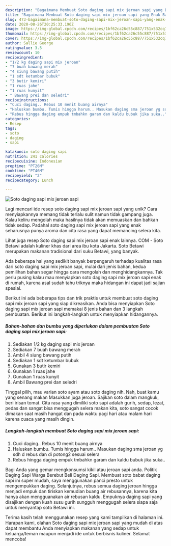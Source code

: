```yaml
---
description: "Bagaimana Membuat Soto daging sapi mix jeroan sapi yang Enak Banget"
title: "Bagaimana Membuat Soto daging sapi mix jeroan sapi yang Enak Banget"
slug: 473-bagaimana-membuat-soto-daging-sapi-mix-jeroan-sapi-yang-enak-banget
date: 2020-08-26T20:25:33.196Z
image: https://img-global.cpcdn.com/recipes/1bf62ca26c55c887/751x532cq70/soto-daging-sapi-mix-jeroan-sapi-foto-resep-utama.jpg
thumbnail: https://img-global.cpcdn.com/recipes/1bf62ca26c55c887/751x532cq70/soto-daging-sapi-mix-jeroan-sapi-foto-resep-utama.jpg
cover: https://img-global.cpcdn.com/recipes/1bf62ca26c55c887/751x532cq70/soto-daging-sapi-mix-jeroan-sapi-foto-resep-utama.jpg
author: Sallie George
ratingvalue: 3.5
reviewcount: 10
recipeingredient:
- "1/2 kg daging sapi mix jeroan"
- "7 buah bawang merah"
- "4 siung bawang putih"
- "1 sdt ketumbar bubuk"
- "3 butir kemiri"
- "1 ruas jahe"
- "1 ruas kunyit"
- " Bawang prei dan seledri"
recipeinstructions:
- "Cuci daging.. Rebus 10 menit buang airnya"
- "Haluskan bumbu. Tumis hingga harum.. Masukan daging sma jeroan yg sdh d rebus dan di potong2 sesuai selera"
- "Rebus hingga daging empuk tmbahkn garam dan kaldu bubuk jika suka.."
categories:
- Resep
tags:
- soto
- daging
- sapi

katakunci: soto daging sapi 
nutrition: 241 calories
recipecuisine: Indonesian
preptime: "PT26M"
cooktime: "PT46M"
recipeyield: "2"
recipecategory: Lunch

---
```



![Soto daging sapi mix jeroan sapi](https://img-global.cpcdn.com/recipes/1bf62ca26c55c887/751x532cq70/soto-daging-sapi-mix-jeroan-sapi-foto-resep-utama.jpg)

Lagi mencari ide resep soto daging sapi mix jeroan sapi yang unik? Cara menyiapkannya memang tidak terlalu sulit namun tidak gampang juga. Kalau keliru mengolah maka hasilnya tidak akan memuaskan dan bahkan tidak sedap. Padahal soto daging sapi mix jeroan sapi yang enak seharusnya punya aroma dan cita rasa yang dapat memancing selera kita.

Lihat juga resep Soto daging sapi mix jeroan sapi enak lainnya. COM - Soto Betawi adalah kuliner khas dari area ibu kota Jakarta. Soto Betawi merupakan makanan tradisional dari suku Betawi, yang banyak.

Ada beberapa hal yang sedikit banyak berpengaruh terhadap kualitas rasa dari soto daging sapi mix jeroan sapi, mulai dari jenis bahan, kedua pemilihan bahan segar hingga cara mengolah dan menghidangkannya. Tak perlu pusing kalau mau menyiapkan soto daging sapi mix jeroan sapi enak di rumah, karena asal sudah tahu triknya maka hidangan ini dapat jadi sajian spesial.


Berikut ini ada beberapa tips dan trik praktis untuk membuat soto daging sapi mix jeroan sapi yang siap dikreasikan. Anda bisa menyiapkan Soto daging sapi mix jeroan sapi memakai 8 jenis bahan dan 3 langkah pembuatan. Berikut ini langkah-langkah untuk menyiapkan hidangannya.

<!--inarticleads1-->

##### Bahan-bahan dan bumbu yang diperlukan dalam pembuatan Soto daging sapi mix jeroan sapi:

1. Sediakan 1/2 kg daging sapi mix jeroan
1. Sediakan 7 buah bawang merah
1. Ambil 4 siung bawang putih
1. Sediakan 1 sdt ketumbar bubuk
1. Gunakan 3 butir kemiri
1. Gunakan 1 ruas jahe
1. Gunakan 1 ruas kunyit
1. Ambil  Bawang prei dan seledri


Tinggal pilih, mau varian soto ayam atau soto daging nih. Nah, buat kamu yang senang makan Masukkan juga jeroan. Sajikan soto dalam mangkuk, beri irisan tomat. Cita rasa yang dimiliki soto sapi adalah gurih, sedap, lezat, pedas dan sangat bisa menggugah selera makan kita, soto sangat cocok dimakan saat masih hangat dan pada waktu pagi hari atau malam hari karena cuaca yang masih dingin. 

<!--inarticleads2-->

##### Langkah-langkah membuat Soto daging sapi mix jeroan sapi:

1. Cuci daging.. Rebus 10 menit buang airnya
1. Haluskan bumbu. Tumis hingga harum.. Masukan daging sma jeroan yg sdh d rebus dan di potong2 sesuai selera
1. Rebus hingga daging empuk tmbahkn garam dan kaldu bubuk jika suka..


Bagi Anda yang gemar mengkonsumsi kikil atau jeroan sapi anda. Politik Daging Sapi Warga Berebut Beli Daging Sapi. Membuat soto babat daging sapi ini super mudah, saya menggunakan panci presto untuk mengempukkan daging. Selanjutnya, rebus semua daging jeroan hingga menjadi empuk dan tiriskan kemudian buang air rebusannya, karena kita hanya akan mengguanakan air rebusan kaldu. Empuknya daging sapi yang disajikan dengan kuah susu gurih sungguh menggugah selera siapa saja untuk menyantap soto Betawi ini. 

Terima kasih telah menggunakan resep yang kami tampilkan di halaman ini. Harapan kami, olahan Soto daging sapi mix jeroan sapi yang mudah di atas dapat membantu Anda menyiapkan makanan yang sedap untuk keluarga/teman maupun menjadi ide untuk berbisnis kuliner. Selamat mencoba!
